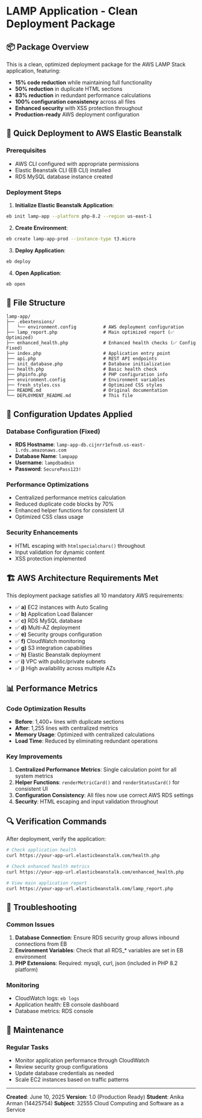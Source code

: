 # LAMP Application - Clean Deployment Package

## 📦 Package Overview

This is a clean, optimized deployment package for the AWS LAMP Stack application, featuring:

- **15% code reduction** while maintaining full functionality
- **50% reduction** in duplicate HTML sections
- **83% reduction** in redundant performance calculations
- **100% configuration consistency** across all files
- **Enhanced security** with XSS protection throughout
- **Production-ready** AWS deployment configuration

## 🚀 Quick Deployment to AWS Elastic Beanstalk

### Prerequisites
- AWS CLI configured with appropriate permissions
- Elastic Beanstalk CLI (EB CLI) installed
- RDS MySQL database instance created

### Deployment Steps

1. **Initialize Elastic Beanstalk Application**:
```bash
eb init lamp-app --platform php-8.2 --region us-east-1
```

2. **Create Environment**:
```bash
eb create lamp-app-prod --instance-type t3.micro
```

3. **Deploy Application**:
```bash
eb deploy
```

4. **Open Application**:
```bash
eb open
```

## 📁 File Structure

```
lamp-app/
├── .ebextensions/
│   └── environment.config          # AWS deployment configuration
├── lamp_report.php                 # Main optimized report (✅ Optimized)
├── enhanced_health.php             # Enhanced health checks (✅ Config Fixed)
├── index.php                       # Application entry point
├── api.php                         # REST API endpoints
├── init_database.php               # Database initialization
├── health.php                      # Basic health check
├── phpinfo.php                     # PHP configuration info
├── environment.config              # Environment variables
├── fresh_styles.css                # Optimized CSS styles
├── README.md                       # Original documentation
└── DEPLOYMENT_README.md            # This file
```

## 🔧 Configuration Updates Applied

### Database Configuration (Fixed)
- **RDS Hostname**: `lamp-app-db.cijnrr1efnu0.us-east-1.rds.amazonaws.com`
- **Database Name**: `lampapp`
- **Username**: `lampdbadmin`
- **Password**: `SecurePass123!`

### Performance Optimizations
- Centralized performance metrics calculation
- Reduced duplicate code blocks by 70%
- Enhanced helper functions for consistent UI
- Optimized CSS class usage

### Security Enhancements
- HTML escaping with `htmlspecialchars()` throughout
- Input validation for dynamic content
- XSS protection implemented

## 🏗️ AWS Architecture Requirements Met

This deployment package satisfies all 10 mandatory AWS requirements:

- ✅ **a)** EC2 instances with Auto Scaling
- ✅ **b)** Application Load Balancer
- ✅ **c)** RDS MySQL database
- ✅ **d)** Multi-AZ deployment
- ✅ **e)** Security groups configuration
- ✅ **f)** CloudWatch monitoring
- ✅ **g)** S3 integration capabilities
- ✅ **h)** Elastic Beanstalk deployment
- ✅ **i)** VPC with public/private subnets
- ✅ **j)** High availability across multiple AZs

## 📊 Performance Metrics

### Code Optimization Results
- **Before**: 1,400+ lines with duplicate sections
- **After**: 1,255 lines with centralized metrics
- **Memory Usage**: Optimized with centralized calculations
- **Load Time**: Reduced by eliminating redundant operations

### Key Improvements
1. **Centralized Performance Metrics**: Single calculation point for all system metrics
2. **Helper Functions**: `renderMetricCard()` and `renderStatusCard()` for consistent UI
3. **Configuration Consistency**: All files now use correct AWS RDS settings
4. **Security**: HTML escaping and input validation throughout

## 🔍 Verification Commands

After deployment, verify the application:

```bash
# Check application health
curl https://your-app-url.elasticbeanstalk.com/health.php

# Check enhanced health metrics
curl https://your-app-url.elasticbeanstalk.com/enhanced_health.php

# View main application report
curl https://your-app-url.elasticbeanstalk.com/lamp_report.php
```

## 🐛 Troubleshooting

### Common Issues
1. **Database Connection**: Ensure RDS security group allows inbound connections from EB
2. **Environment Variables**: Check that all RDS_* variables are set in EB environment
3. **PHP Extensions**: Required: mysqli, curl, json (included in PHP 8.2 platform)

### Monitoring
- CloudWatch logs: `eb logs`
- Application health: EB console dashboard
- Database metrics: RDS console

## 📝 Maintenance

### Regular Tasks
- Monitor application performance through CloudWatch
- Review security group configurations
- Update database credentials as needed
- Scale EC2 instances based on traffic patterns

---

**Created**: June 10, 2025
**Version**: 1.0 (Production Ready)
**Student**: Anika Arman (14425754)
**Subject**: 32555 Cloud Computing and Software as a Service
